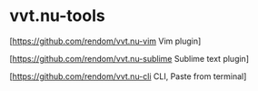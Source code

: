 vvt.nu-tools
============

[https://github.com/rendom/vvt.nu-vim Vim plugin]

[https://github.com/rendom/vvt.nu-sublime Sublime text plugin]

[https://github.com/rendom/vvt.nu-cli CLI, Paste from terminal]
